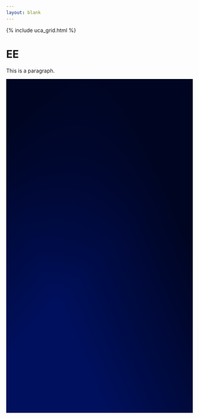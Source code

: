 ```yaml
---
layout: blank
---
```


{% include uca_grid.html %}

<style>
    body {
        background-image: url('../assets/images/Day.png');
    }
</style>

<!-- PAGE CONTENT STARTS HERE -->

<div class="grid-container">
  <div class="grid-item">
    <h1>EE</h1>
    <p>This is a paragraph.</p>
  </div>

  <div class="grid-item">
    <img src="../assets/images/Night.png" alt="Image Preview" width="1600" height="900">
  </div>
</div>
